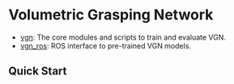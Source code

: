 # Volumetric Grasping Network

- [vgn](vgn/README.md): The core modules and scripts to train and evaluate VGN.
- [vgn_ros](vgn_ros/README.md): ROS interface to pre-trained VGN models.

## Quick Start
